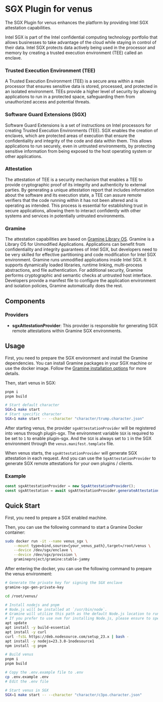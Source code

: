 # SGX Plugin for venus

The SGX Plugin for venus enhances the platform by providing Intel SGX attestation capabilities.

Intel SGX is part of the Intel confidential computing technology portfolio that allows businesses to take advantage of the cloud while staying in control of their data. Intel SGX protects data actively being used in the processor and memory by creating a trusted execution environment (TEE) called an enclave.

### Trusted Execution Environment (TEE)
A Trusted Execution Environment (TEE) is a secure area within a main processor that ensures sensitive data is stored, processed, and protected in an isolated environment. TEEs provide a higher level of security by allowing applications to run in a protected space, safeguarding them from unauthorized access and potential threats.

### Software Guard Extensions (SGX)
Software Guard Extensions is a set of instructions on Intel processors for creating Trusted Execution Environments (TEE). SGX enables the creation of enclaves, which are protected areas of execution that ensure the confidentiality and integrity of the code and data within them. This allows applications to run securely, even in untrusted environments, by protecting sensitive information from being exposed to the host operating system or other applications.

### Attestation
The attestation of TEE is a security mechanism that enables a TEE to provide cryptographic proof of its integrity and authenticity to external parties. By generating a unique attestation report that includes information about the software and its execution state, a TEE can assure remote verifiers that the code running within it has not been altered and is operating as intended. This process is essential for establishing trust in secure applications, allowing them to interact confidently with other systems and services in potentially untrusted environments.

### Gramine
The attestation capabilities are based on [Gramine Library OS](https://github.com/gramineproject/gramine). Gramine is a Library OS for Unmodified Applications. Applications can benefit from confidentiality and integrity guarantees of Intel SGX, but developers need to be very skilled for effective partitioning and code modification for Intel SGX environment.
Gramine runs unmodified applications inside Intel SGX. It supports dynamically loaded libraries, runtime linking, multi-process abstractions, and file authentication. For additional security, Gramine performs cryptographic and semantic checks at untrusted host interface. Developers provide a manifest file to configure the application environment and isolation policies, Gramine automatically does the rest.

## Components

### Providers
- **sgxAttestationProvider**: This provider is responsible for generating SGX remote attestations within Gramine SGX environments.

## Usage

First, you need to prepare the SGX environment and install the Gramine dependencies.
You can install Gramine packages in your SGX machine or use the docker image. Follow the [Gramine installation options](https://gramine.readthedocs.io/en/latest/installation.html) for more details.

Then, start venus in SGX:

```bash
pnpm i
pnpm build

# Start default character
SGX=1 make start
# Start specific character
SGX=1 make start -- --character "character/trump.character.json"
```

After starting venus, the provider `sgxAttestationProvider` will be registered into venus through plugin-sgx. The environment variable `SGX` is required to be set to `1` to enable plugin-sgx. And the `SGX` is always set to `1` in the SGX environment through the `venus.manifest.template` file.

When venus starts, the `sgxAttestationProvider` will generate SGX attestation in each request. And you can use the `SgxAttestationProvider` to generate SGX remote attestations for your own plugins / clients.

### Example

```typescript
const sgxAttestationProvider = new SgxAttestationProvider();
const sgxAttestation = await sgxAttestationProvider.generateAttestation(userReport);
```

## Quick Start

First, you need to prepare a SGX enabled machine.

Then, you can use the following command to start a Gramine Docker container:

```bash
sudo docker run -it --name venus_sgx \
    --mount type=bind,source={your_venus_path},target=/root/venus \
    --device /dev/sgx/enclave \
    --device /dev/sgx/provision \
    gramineproject/gramine:stable-jammy
```

After entering the docker, you can use the following command to prepare the venus environment:

```bash
# Generate the private key for signing the SGX enclave
gramine-sgx-gen-private-key

cd /root/venus/

# Install nodejs and pnpm
# Node.js will be installed at `/usr/bin/node`.
# Gramine will utilize this path as the default Node.js location to run venus.
# If you prefer to use nvm for installing Node.js, please ensure to specify the Node.js path in the Makefile, as the installation path for nvm is not `/usr/bin/node`.
apt update
apt install -y build-essential
apt install -y curl
curl -fsSL https://deb.nodesource.com/setup_23.x | bash -
apt install -y nodejs=23.3.0-1nodesource1
npm install -g pnpm

# Build venus
pnpm i
pnpm build

# Copy the .env.example file to .env
cp .env.example .env
# Edit the .env file

# Start venus in SGX
SGX=1 make start -- --character "character/c3po.character.json"
```
